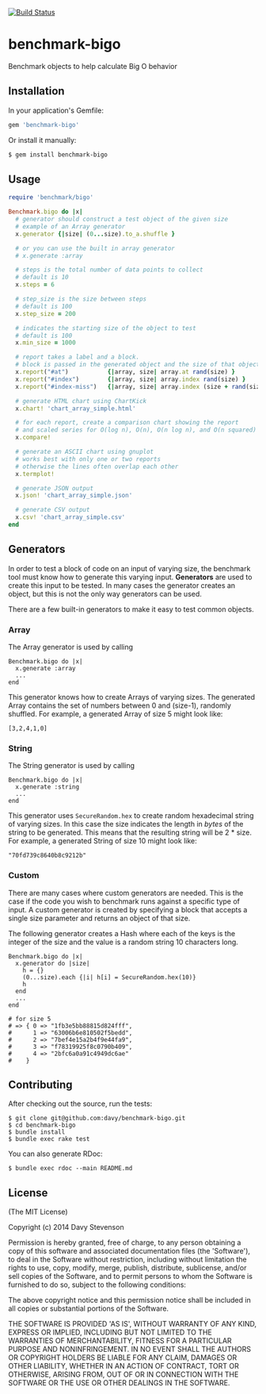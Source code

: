 [![Build Status](https://secure.travis-ci.org/davy/benchmark-bigo.png)](http://travis-ci.org/davy/benchmark-bigo)

# benchmark-bigo

Benchmark objects to help calculate Big O behavior

## Installation

In your application's Gemfile:

```ruby
gem 'benchmark-bigo'
```

Or install it manually:

```sh
$ gem install benchmark-bigo
```

## Usage

```ruby
require 'benchmark/bigo'

Benchmark.bigo do |x|
  # generator should construct a test object of the given size
  # example of an Array generator
  x.generator {|size| (0...size).to_a.shuffle }

  # or you can use the built in array generator
  # x.generate :array

  # steps is the total number of data points to collect
  # default is 10
  x.steps = 6

  # step_size is the size between steps
  # default is 100
  x.step_size = 200

  # indicates the starting size of the object to test
  # default is 100
  x.min_size = 1000

  # report takes a label and a block.
  # block is passed in the generated object and the size of that object
  x.report("#at")           {|array, size| array.at rand(size) }
  x.report("#index")        {|array, size| array.index rand(size) }
  x.report("#index-miss")   {|array, size| array.index (size + rand(size)) }

  # generate HTML chart using ChartKick
  x.chart! 'chart_array_simple.html'

  # for each report, create a comparison chart showing the report
  # and scaled series for O(log n), O(n), O(n log n), and O(n squared)
  x.compare!

  # generate an ASCII chart using gnuplot
  # works best with only one or two reports
  # otherwise the lines often overlap each other
  x.termplot!

  # generate JSON output
  x.json! 'chart_array_simple.json'

  # generate CSV output
  x.csv! 'chart_array_simple.csv'
end
```

## Generators

In order to test a block of code on an input of varying size, the benchmark tool must know how to generate this varying input. **Generators** are used to create this input to be tested. In many cases the generator creates an object, but this is not the only way generators can be used.

There are a few built-in generators to make it easy to test common objects.

### Array

The Array generator is used by calling

```
Benchmark.bigo do |x|
  x.generate :array
  ...
end
```

This generator knows how to create Arrays of varying sizes. The generated Array contains the set of numbers between 0 and (size-1), randomly shuffled. For example, a generated Array of size 5 might look like:

```
[3,2,4,1,0]
```

### String

The String generator is used by calling

```
Benchmark.bigo do |x|
  x.generate :string
  ...
end
```

This generator uses `SecureRandom.hex` to create random hexadecimal string of varying sizes. In this case the size indicates the length in *bytes* of the string to be generated. This means that the resulting string will be 2 * size. For example, a generated String of size 10 might look like:

```
"70fd739c8640b8c9212b"
```

### Custom

There are many cases where custom generators are needed. This is the case if the code you wish to benchmark
runs against a specific type of input. A custom generator is created by specifying a block that accepts a single size parameter and returns an object of that size.

The following generator creates a Hash where each of the keys is the integer of the size and the value is a random string 10 characters long.

```
Benchmark.bigo do |x|
  x.generator do |size|
    h = {}
    (0...size).each {|i| h[i] = SecureRandom.hex(10)}
    h
  end
  ...
end

# for size 5
# => { 0 => "1fb3e5bb88815d824fff",
#      1 => "63006b6e810502f5bedd",
#      2 => "7bef4e15a2b4f9e44fa9",
#      3 => "f78319925f8c0790b409",
#      4 => "2bfc6a0a91c4949dc6ae"
#    }
```

## Contributing

After checking out the source, run the tests:

```
$ git clone git@github.com:davy/benchmark-bigo.git
$ cd benchmark-bigo
$ bundle install
$ bundle exec rake test
```

You can also generate RDoc:

```
$ bundle exec rdoc --main README.md
```

## License

(The MIT License)

Copyright (c) 2014 Davy Stevenson

Permission is hereby granted, free of charge, to any person obtaining
a copy of this software and associated documentation files (the
'Software'), to deal in the Software without restriction, including
without limitation the rights to use, copy, modify, merge, publish,
distribute, sublicense, and/or sell copies of the Software, and to
permit persons to whom the Software is furnished to do so, subject to
the following conditions:

The above copyright notice and this permission notice shall be
included in all copies or substantial portions of the Software.

THE SOFTWARE IS PROVIDED 'AS IS', WITHOUT WARRANTY OF ANY KIND,
EXPRESS OR IMPLIED, INCLUDING BUT NOT LIMITED TO THE WARRANTIES OF
MERCHANTABILITY, FITNESS FOR A PARTICULAR PURPOSE AND NONINFRINGEMENT.
IN NO EVENT SHALL THE AUTHORS OR COPYRIGHT HOLDERS BE LIABLE FOR ANY
CLAIM, DAMAGES OR OTHER LIABILITY, WHETHER IN AN ACTION OF CONTRACT,
TORT OR OTHERWISE, ARISING FROM, OUT OF OR IN CONNECTION WITH THE
SOFTWARE OR THE USE OR OTHER DEALINGS IN THE SOFTWARE.
